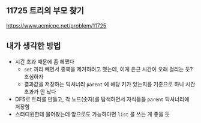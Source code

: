 ## 11725 트리의 부모 찾기

<https://www.acmicpc.net/problem/11725>

## 내가 생각한 방법

- 시간 초과 때문에 좀 헤맸다
  - `set` 끼리 빼면서 중복을 제거하려고 했는데, 이게 은근 시간이 오래 걸리는 듯? 조심하자
  - 결과값을 저장하는 딕셔너리 `parent` 에 해당 키가 있는지를 기준으로 하니 시간 초과가 안 났다
- DFS로 트리를 만들고, 각 노드(숫자)를 탐색하면서 자식들을 `parent` 딕셔너리에 저장함
- 스터디원한테 물어봤는데 앞으로도 가능하다면 `list` 를 쓰는 게 좋을 듯

